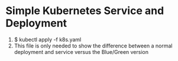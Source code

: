 # Simple Kubernetes Service and Deployment
1. $ kubectl apply -f k8s.yaml
2. This file is only needed to show the difference between a normal
deployment and service versus the Blue/Green version


